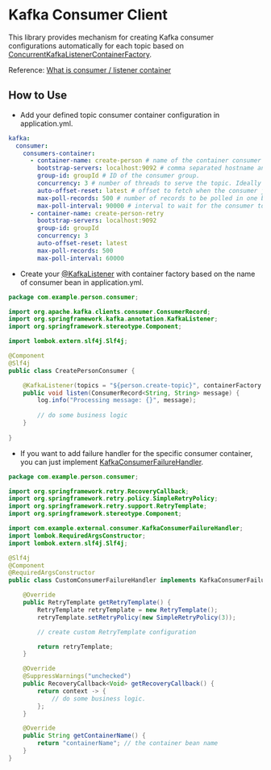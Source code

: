 # Kafka Consumer Client
This library provides mechanism for creating Kafka consumer configurations
automatically for each topic based on [ConcurrentKafkaListenerContainerFactory](org/springframework/kafka/config/ConcurrentKafkaListenerContainerFactory.java).

Reference: [What is consumer / listener container](https://stackoverflow.com/questions/64012396/what-is-a-listener-container-in-spring-for-apache-kafka)

## How to Use
* Add your defined topic consumer container configuration in application.yml.
```yml
kafka:
  consumer:
    consumers-container:
      - container-name: create-person # name of the container consumer beans.
        bootstrap-servers: localhost:9092 # comma separated hostname and port of Kafka broker.
        group-id: groupId # ID of the consumer group.
        concurrency: 3 # number of threads to serve the topic. Ideally match the number of topic's partitions.
        auto-offset-reset: latest # offset to fetch when the consumer join the topic for the first time.
        max-poll-records: 500 # number of records to be polled in one batch.
        max-poll-interval: 90000 # interval to wait for the consumer to be considered failed to consume message, in milliseconds.
      - container-name: create-person-retry
        bootstrap-servers: localhost:9092
        group-id: groupId
        concurrency: 3
        auto-offset-reset: latest
        max-poll-records: 500
        max-poll-interval: 60000
```
* Create your [@KafkaListener](org/springframework/kafka/annotation/KafkaListener.java) with container factory based on the name of consumer bean in application.yml.
```java
package com.example.person.consumer;

import org.apache.kafka.clients.consumer.ConsumerRecord;
import org.springframework.kafka.annotation.KafkaListener;
import org.springframework.stereotype.Component;

import lombok.extern.slf4j.Slf4j;

@Component
@Slf4j
public class CreatePersonConsumer {

    @KafkaListener(topics = "${person.create-topic}", containerFactory = "create-person") 
    public void listen(ConsumerRecord<String, String> message) {
        log.info("Processing message: {}", message);
        
        // do some business logic
    }
    
}
```
* If you want to add failure handler for the specific consumer container, you can just implement [KafkaConsumerFailureHandler](src/main/java/com/example/external/consumer/KafkaConsumerFailureHandler.java).
```java
package com.example.person.consumer;

import org.springframework.retry.RecoveryCallback;
import org.springframework.retry.policy.SimpleRetryPolicy;
import org.springframework.retry.support.RetryTemplate;
import org.springframework.stereotype.Component;

import com.example.external.consumer.KafkaConsumerFailureHandler;
import lombok.RequiredArgsConstructor;
import lombok.extern.slf4j.Slf4j;

@Slf4j
@Component
@RequiredArgsConstructor
public class CustomConsumerFailureHandler implements KafkaConsumerFailureHandler {

    @Override
    public RetryTemplate getRetryTemplate() {
        RetryTemplate retryTemplate = new RetryTemplate();
        retryTemplate.setRetryPolicy(new SimpleRetryPolicy(3));

        // create custom RetryTemplate configuration

        return retryTemplate;
    }

    @Override
    @SuppressWarnings("unchecked")
    public RecoveryCallback<Void> getRecoveryCallback() {
        return context -> {
            // do some business logic.
        };
    }

    @Override
    public String getContainerName() {
        return "containerName"; // the container bean name
    }
}
```